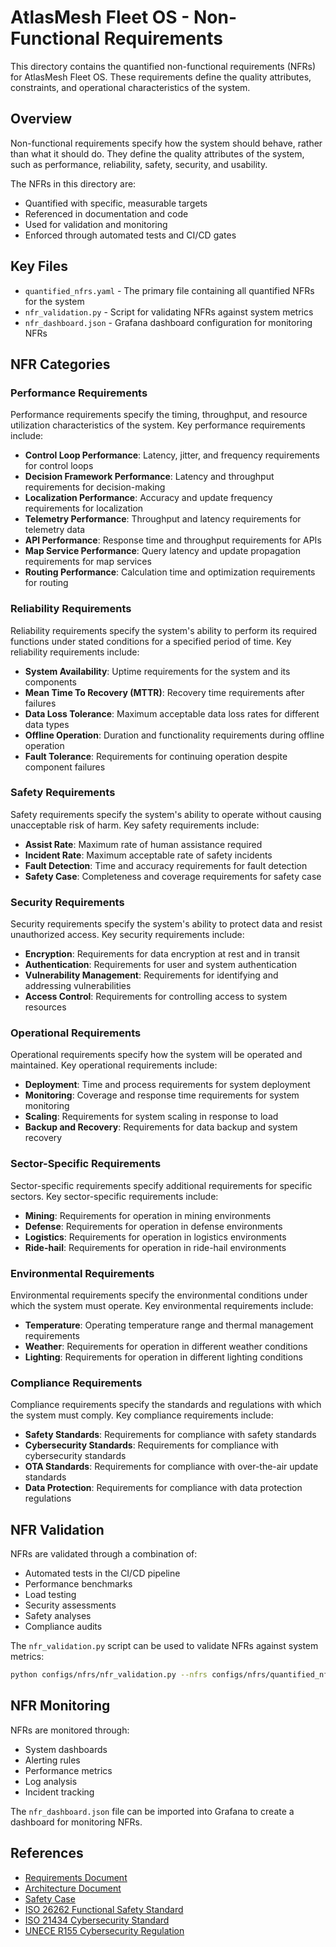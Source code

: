 # AtlasMesh Fleet OS - Non-Functional Requirements

This directory contains the quantified non-functional requirements (NFRs) for AtlasMesh Fleet OS. These requirements define the quality attributes, constraints, and operational characteristics of the system.

## Overview

Non-functional requirements specify how the system should behave, rather than what it should do. They define the quality attributes of the system, such as performance, reliability, safety, security, and usability.

The NFRs in this directory are:
- Quantified with specific, measurable targets
- Referenced in documentation and code
- Used for validation and monitoring
- Enforced through automated tests and CI/CD gates

## Key Files

- `quantified_nfrs.yaml` - The primary file containing all quantified NFRs for the system
- `nfr_validation.py` - Script for validating NFRs against system metrics
- `nfr_dashboard.json` - Grafana dashboard configuration for monitoring NFRs

## NFR Categories

### Performance Requirements

Performance requirements specify the timing, throughput, and resource utilization characteristics of the system. Key performance requirements include:

- **Control Loop Performance**: Latency, jitter, and frequency requirements for control loops
- **Decision Framework Performance**: Latency and throughput requirements for decision-making
- **Localization Performance**: Accuracy and update frequency requirements for localization
- **Telemetry Performance**: Throughput and latency requirements for telemetry data
- **API Performance**: Response time and throughput requirements for APIs
- **Map Service Performance**: Query latency and update propagation requirements for map services
- **Routing Performance**: Calculation time and optimization requirements for routing

### Reliability Requirements

Reliability requirements specify the system's ability to perform its required functions under stated conditions for a specified period of time. Key reliability requirements include:

- **System Availability**: Uptime requirements for the system and its components
- **Mean Time To Recovery (MTTR)**: Recovery time requirements after failures
- **Data Loss Tolerance**: Maximum acceptable data loss rates for different data types
- **Offline Operation**: Duration and functionality requirements during offline operation
- **Fault Tolerance**: Requirements for continuing operation despite component failures

### Safety Requirements

Safety requirements specify the system's ability to operate without causing unacceptable risk of harm. Key safety requirements include:

- **Assist Rate**: Maximum rate of human assistance required
- **Incident Rate**: Maximum acceptable rate of safety incidents
- **Fault Detection**: Time and accuracy requirements for fault detection
- **Safety Case**: Completeness and coverage requirements for safety case

### Security Requirements

Security requirements specify the system's ability to protect data and resist unauthorized access. Key security requirements include:

- **Encryption**: Requirements for data encryption at rest and in transit
- **Authentication**: Requirements for user and system authentication
- **Vulnerability Management**: Requirements for identifying and addressing vulnerabilities
- **Access Control**: Requirements for controlling access to system resources

### Operational Requirements

Operational requirements specify how the system will be operated and maintained. Key operational requirements include:

- **Deployment**: Time and process requirements for system deployment
- **Monitoring**: Coverage and response time requirements for system monitoring
- **Scaling**: Requirements for system scaling in response to load
- **Backup and Recovery**: Requirements for data backup and system recovery

### Sector-Specific Requirements

Sector-specific requirements specify additional requirements for specific sectors. Key sector-specific requirements include:

- **Mining**: Requirements for operation in mining environments
- **Defense**: Requirements for operation in defense environments
- **Logistics**: Requirements for operation in logistics environments
- **Ride-hail**: Requirements for operation in ride-hail environments

### Environmental Requirements

Environmental requirements specify the environmental conditions under which the system must operate. Key environmental requirements include:

- **Temperature**: Operating temperature range and thermal management requirements
- **Weather**: Requirements for operation in different weather conditions
- **Lighting**: Requirements for operation in different lighting conditions

### Compliance Requirements

Compliance requirements specify the standards and regulations with which the system must comply. Key compliance requirements include:

- **Safety Standards**: Requirements for compliance with safety standards
- **Cybersecurity Standards**: Requirements for compliance with cybersecurity standards
- **OTA Standards**: Requirements for compliance with over-the-air update standards
- **Data Protection**: Requirements for compliance with data protection regulations

## NFR Validation

NFRs are validated through a combination of:
- Automated tests in the CI/CD pipeline
- Performance benchmarks
- Load testing
- Security assessments
- Safety analyses
- Compliance audits

The `nfr_validation.py` script can be used to validate NFRs against system metrics:

```bash
python configs/nfrs/nfr_validation.py --nfrs configs/nfrs/quantified_nfrs.yaml --metrics data/metrics/system_metrics.json
```

## NFR Monitoring

NFRs are monitored through:
- System dashboards
- Alerting rules
- Performance metrics
- Log analysis
- Incident tracking

The `nfr_dashboard.json` file can be imported into Grafana to create a dashboard for monitoring NFRs.

## References

- [Requirements Document](../../docs/Technical/03_Requirements_FRs_NFRs.md)
- [Architecture Document](../../docs/Technical/01_Architecture.md)
- [Safety Case](../../docs/safety/safety-case-framework.md)
- [ISO 26262 Functional Safety Standard](https://www.iso.org/standard/68383.html)
- [ISO 21434 Cybersecurity Standard](https://www.iso.org/standard/70918.html)
- [UNECE R155 Cybersecurity Regulation](https://unece.org/transport/vehicle-regulations-wp29/standards/addenda-1958-agreement-regulations-141-160)
